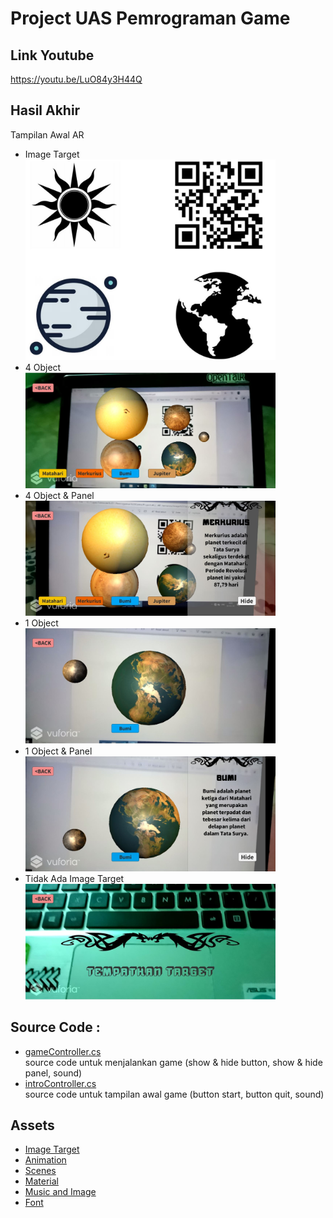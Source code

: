 # Project UAS Pemrograman Game

## Link Youtube
https://youtu.be/LuO84y3H44Q

## Hasil Akhir
Tampilan Awal AR</br>
* Image Target </br>
  <img src="Image/imagetarget.JPG" width="400">
* 4 Object </br>
  <img src="Image/4obj.JPG" width="400">
* 4 Object & Panel</br>
  <img src="Image/4obj+panel.JPG" width="400">
* 1 Object </br>
  <img src="Image/1obj.JPG" width="400">
* 1 Object & Panel </br>
  <img src="Image/1obj+panel.JPG" width="400">
* Tidak Ada Image Target </br>
  <img src="Image/tidakada target.JPG" width="400">
 
 ## Source Code :
 * [gameController.cs](Assets/gameController.cs) </br>
   source code untuk menjalankan game (show & hide button, show & hide panel, sound)
 * [introController.cs](Assets/introController.cs) </br>
   source code untuk tampilan awal game (button start, button quit, sound)
   
## Assets
* [Image Target](Assets/Editor/Vuforia/ImageTargetTextures/uas_AR) 
* [Animation](Assets/Animation) 
* [Scenes](Assets/Scenes) 
* [Material](Assets/My%20Assets/Materials) 
* [Music and Image](Assets/My%20Assets) 
* [Font](Assets/font) 
